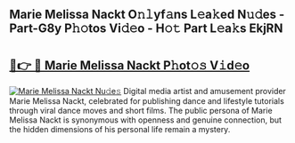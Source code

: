 ## Marie Melissa Nackt O𝚗𝚕yf𝚊ns L𝚎a𝚔ed N𝚞𝚍es - Part-G8y P𝚑𝚘tos Vi𝚍𝚎o - H𝚘𝚝 Part L𝚎a𝚔s EkjRN

# <h2><a href="http://kf4i5a.oniu.top/?m=Marie+Melissa+Nackt">🔗👉 🔴 Marie Melissa Nackt P𝚑ot𝚘𝚜 V𝚒d𝚎o</a></h2>

[![Marie Melissa Nackt Nu𝚍e𝚜](https://i.imgur.com/0qMVB7G.gif)](http://kf4i5a.oniu.top/?m=Marie+Melissa+Nackt)
Digital media artist and amusement provider Marie Melissa Nackt, celebrated for publishing dance and lifestyle tutorials through viral dance moves and short films. The public persona of Marie Melissa Nackt is synonymous with openness and genuine connection, but the hidden dimensions of his personal life remain a mystery.  
